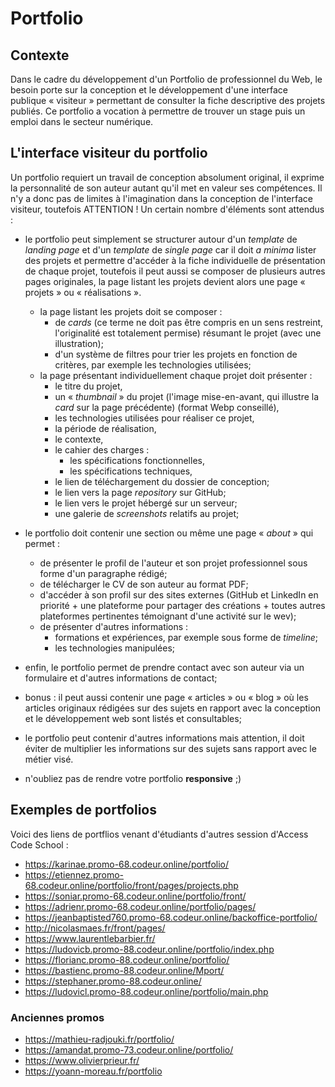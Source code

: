 # Portfolio

## Contexte

Dans le cadre du développement d'un Portfolio de professionnel du Web, le besoin porte sur la conception et le développement d'une interface publique « visiteur » permettant de consulter la fiche descriptive des projets publiés. Ce portfolio a vocation à permettre de trouver un stage puis un emploi dans le secteur numérique.

## L'interface visiteur du portfolio

Un portfolio requiert un travail de conception absolument original, il exprime la personnalité de son auteur autant qu'il met en valeur ses compétences. Il n'y a donc pas de limites à l'imagination dans la conception de l'interface visiteur, toutefois ATTENTION ! Un certain nombre d'éléments sont attendus :

- le portfolio peut simplement se structurer autour d'un *template* de *landing page* et d'un *template* de *single page* car il doit *a minima* lister des projets et permettre d'accéder à la fiche individuelle de présentation de chaque projet, toutefois il peut aussi se composer de plusieurs autres pages originales, la page listant les projets devient alors une page « projets » ou « réalisations ». 
    - la page listant les projets doit se composer :
        - de *cards* (ce terme ne doit pas être compris en un sens restreint, l'originalité est totalement permise) résumant le projet (avec une illustration);
        - d'un système de filtres pour trier les projets en fonction de critères, par exemple les technologies utilisées;
    - la page présentant individuellement chaque projet doit présenter :
        - le titre du projet, 
        - un « *thumbnail* » du projet (l'image mise-en-avant, qui illustre la *card* sur la page précédente) (format Webp conseillé),
        - les technologies utilisées pour réaliser ce projet,
        - la période de réalisation,
        - le contexte,
        - le cahier des charges : 
            - les spécifications fonctionnelles,
            - les spécifications techniques, 
        - le lien de téléchargement du dossier de conception;
        - le lien vers la page *repository* sur GitHub;
        - le lien vers le projet hébergé sur un serveur;
        - une galerie de *screenshots* relatifs au projet;

- le portfolio doit contenir une section ou même une page « *about* » qui permet : 
    - de présenter le profil de l'auteur et son projet professionnel sous forme d'un paragraphe rédigé;
    - de télécharger le CV de son auteur au format PDF;
    - d'accéder à son profil sur des sites externes (GitHub et LinkedIn en priorité + une plateforme pour partager des créations + toutes autres plateformes pertinentes témoignant d'une activité sur le wev);
    - de présenter d'autres informations :
        - formations et expériences, par exemple sous forme de *timeline*;
        - les technologies manipulées;

- enfin, le portfolio permet de prendre contact avec son auteur via un formulaire et d'autres informations de contact;

- bonus : il peut aussi contenir une page « articles » ou « blog » où les articles originaux rédigées sur des sujets en rapport avec la conception et le développement web sont listés et consultables;

- le portfolio peut contenir d'autres informations mais attention, il doit éviter de multiplier les informations sur des sujets sans rapport avec le métier visé.

- n'oubliez pas de rendre votre portfolio **responsive** ;)

## Exemples de portfolios

Voici des liens de portflios venant d'étudiants d'autres session d'Access Code School :

* https://karinae.promo-68.codeur.online/portfolio/
* https://etiennez.promo-68.codeur.online/portfolio/front/pages/projects.php
* https://soniar.promo-68.codeur.online/portfolio/front/
* https://adrienr.promo-68.codeur.online/portfolio/pages/
* https://jeanbaptisted760.promo-68.codeur.online/backoffice-portfolio/
* http://nicolasmaes.fr/front/pages/
* https://www.laurentlebarbier.fr/
* https://ludovicb.promo-88.codeur.online/portfolio/index.php
* https://florianc.promo-88.codeur.online/portfolio/
* https://bastienc.promo-88.codeur.online/Mport/
* https://stephaner.promo-88.codeur.online/
* https://ludovicl.promo-88.codeur.online/portfolio/main.php

### Anciennes promos

* https://mathieu-radjouki.fr/portfolio/
* https://amandat.promo-73.codeur.online/portfolio/
* https://www.olivierprieur.fr/
* https://yoann-moreau.fr/portfolio
